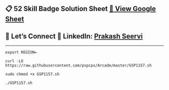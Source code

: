 
## 📋 52 Skill Badge Solution Sheet [📄 View Google Sheet](https://docs.google.com/spreadsheets/d/1UY1yh_xCRGealyBqSAejjkBSdgjqEj5M_XIQmveGJnU/edit?gid=0#gid=0)


## 🔗 Let’s Connect 👤 **LinkedIn**: [Prakash Seervi](https://www.linkedin.com/in/prakashseervi63/)


---

```
export REGION=
```

```
curl -LO https://raw.githubusercontent.com/pspcps/Arcade/master/GSP1157.sh

sudo chmod +x GSP1157.sh

./GSP1157.sh
```
